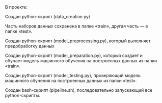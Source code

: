 В проекте:

Создан python-скрипт (data_creation.py)

Часть наборов данных сохранена в папке «train», другая часть — в папке «test».

Создан python-скрипт (model_preprocessing.py), который выполняет предобработку данных

Создан python-скрипт (model_preparation.py), который создает и обучает модель машинного обучения на построенных данных из папки «train».

Создан python-скрипт (model_testing.py), проверяющий модель машинного обучения на построенных данных из папки «test».

Создан bash-скрипт (pipeline.sh), последовательно запускающий все python-скрипты.


